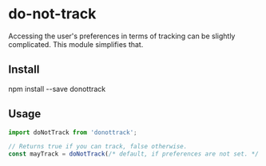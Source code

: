 # do-not-track

Accessing the user's preferences in terms of tracking can be slightly complicated. This module simplifies that.

## Install

npm install --save donottrack

## Usage

```javascript
import doNotTrack from 'donottrack';

// Returns true if you can track, false otherwise.
const mayTrack = doNotTrack(/* default, if preferences are not set. */ true);
```
